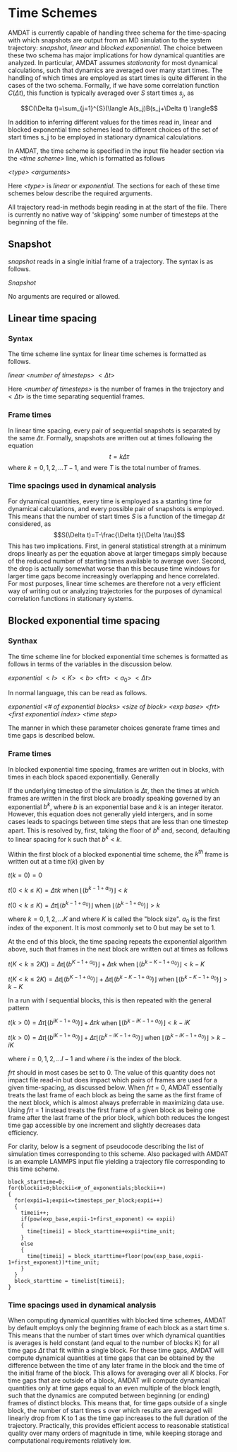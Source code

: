 <h1>Time Schemes</h1>

AMDAT is currently capable of handling three schema for the time-spacing with which snapshots are output from an MD simulation to the system trajectory: _snapshot_, _linear_ and _blocked exponential_. The choice between these two schema has major implications for how dynamical quantities are analyzed. In particular, AMDAT assumes _stationarity_ for most dynamical calculations, such that dynamics are averaged over many start times. The handling of which times are employed as start times is quite different in the cases of the two schema. Formally, if we have some correlation function $C(\Delta t)$, this function is typically averaged over $S$ start times $s_j$, as

$$C(\Delta t)=\sum_{j=1}^{S}(\langle A(s_j)B(s_j+\Delta t) \rangle$$

In addition to inferring different values for the times read in, linear and blocked exponential time schemes lead to different choices of the set of start times s_j to be employed in stationary dynamical calculations.

In AMDAT, the time scheme is specified in the input file header section via the _\<time scheme\>_ line, which is formatted as follows

_\<type\> \<arguments\>_

Here _\<type\>_ is _linear_ or _exponential_. The sections for each of these time schemes below describe the required arguments. 

All trajectory read-in methods begin reading in at the start of the file. There is currently no native way of 'skipping' some number of timesteps at the beginning of the file.

<h2>Snapshot</h2>

_snapshot_ reads in a single initial frame of a trajectory. The syntax is as follows.

_Snapshot_ 

No arguments are required or allowed.

<h2>Linear time spacing</h2>

<h3>Syntax</h3>

The time scheme line syntax for linear time schemes is formatted as follows.

_linear \<number of timesteps\>_ $<\Delta t>$

Here _\<number of timesteps\>_ is the number of frames in the trajectory and $<\Delta t>$ is the time separating sequential frames.

<h3>Frame times</h3>

In linear time spacing, every pair of sequential snapshots is separated by the same $\Delta \tau$. Formally, snapshots are written out at times following the equation
$$t=k\Delta \tau$$
where $k=0,1,2,...T-1$, and were $T$ is the total number of frames.

<h3>Time spacings used in dynamical analysis</h3>

For dynamical quantities, every time is employed as a starting time for dynamical calculations, and every possible pair of snapshots is employed. This means that the number of start times $S$ is a function of the timegap $\Delta t$ considered, as
$$S(\Delta t)=T-\frac{\Delta t}{\Delta \tau}$$
This has two implications. First, in general statistical strength at a minimum drops linearly as per the equation above at larger timegaps simply because of the reduced number of starting times available to average over. Second, the drop is actually somewhat worse than this because time windows for larger time gaps become increasingly overlapping and hence correlated. For most purposes, linear time schemes are therefore not a very efficient way of writing out or analyzing trajectories for the purposes of  dynamical correlation functions in stationary systems.

<h2>Blocked exponential time spacing</h2>

<h3>Synthax</h3>

The time scheme line for blocked exponential time schemes is formatted as follows in terms of the variables in the discussion below.

_exponential_ $< I >$ $< K >$ $< b >$ \<frt\> $< a_0 >$ $< \Delta t >$

In normal language, this can be read as follows.

_exponential \<# of exponential blocks\> \<size of block\> \<exp base\> \<frt\> \<first exponential index\> \<time step\>_

The manner in which these parameter choices generate frame times and time gaps is described below.

<h3>Frame times</h3>

In blocked exponential time spacing, frames are written out in blocks, with times in each block spaced exponentially. Generally 

If the underlying timestep of the simulation is $\Delta \tau$, then the times at which frames are written in the first block are broadly speaking governed by an exponential $b^k$, where $b$ is an exponential base and $k$ is an integer iterator. However, this equation does not generally yield intergers, and in some cases leads to spacings between time steps that are less than one timestep apart. This is resolved by, first, taking the floor of $b^k$ and, second, defaulting to linear spacing for k such that $b^k < k$.

Within the first block of a blocked exponential time scheme, the $k^{th}$ frame is written out at a time $t(k)$ given by

$t(k=0)=0$

$t(0 < k \leq K)=\Delta \tau k$ when $\left\lfloor{(b^{k-1+a_0})}\right\rfloor < k$

$t(0 < k \leq K)=\Delta \tau \left\lfloor{(b^{k-1+a_0})}\right\rfloor$ when $\left\lfloor{(b^{k-1+a_0})}\right\rfloor > k$

where $k=0,1,2,...K$ and where $K$ is called the "block size". $a_0$ is the first index of the exponent. It is most commonly set to 0 but may be set to 1.

At the end of this block, the time spacing repeats the exponential algorithm above, such that frames in the next block are written out at times as follows

$t(K < k \leq 2K))=\Delta \tau \left\lfloor{(b^{K-1+a_0})}\right\rfloor + \Delta \tau k$ when $\left\lfloor{(b^{k-K-1+a_0})}\right\rfloor < k - K$

$t(K < k \leq 2K)=\Delta \tau \left\lfloor{(b^{K-1+a_0})}\right\rfloor + \Delta \tau \left\lfloor{(b^{k-K-1+a_0})}\right\rfloor$ when $\left\lfloor{(b^{k-K-1+a_0})}\right\rfloor > k - K$

In a run with $I$ sequential blocks, this is then repeated with the general pattern

$t(k > 0)=\Delta \tau \left\lfloor{(b^{i K-1+a_0})}\right\rfloor + \Delta \tau k$ when $\left\lfloor{(b^{k-i K-1+a_0})}\right\rfloor < k-iK$

$t(k > 0)=\Delta \tau \left\lfloor{(b^{i K-1+a_0})}\right\rfloor + \Delta \tau \left\lfloor{(b^{k-i K-1+a_0})}\right\rfloor$ when $\left\lfloor{(b^{k-i K-1+a_0})}\right\rfloor > k-iK$

where $i = 0, 1, 2, ...I-1$ and where $i$ is the index of the block.



_frt_ should in most cases be set to 0. The value of this quantity does not impact file read-in but does impact which pairs of frames are used for a given time-spacing, as discussed below. When _frt_ = 0, AMDAT essentially treats the last frame of each block as being the same as the first frame of the next block, which is almost always preferrable in maximizing data use. Using _frt_ = 1 instead treats the first frame of a given block as being one frame after the last frame of the prior block, which both reduces the longest time gap accessible by one increment and slightly decreases data efficiency. 

For clarity, below is a segment of pseudocode describing the list of simulation times corresponding to this scheme. Also packaged with AMDAT is an example LAMMPS input file yielding a trajectory file corresponding to this time scheme.

    block_starttime=0;
    for(blockii=0;blockii<#_of_exponentials;blockii++)
    {
      for(expii=1;expii<=timesteps_per_block;expii++)
      {
        timeii++;
        if(pow(exp_base,expii-1+first_exponent) <= expii)
        {
          time[timeii] = block_starttime+expii*time_unit;
        }
        else
        {
          time[timeii] = block_starttime+floor(pow(exp_base,expii-1+first_exponent))*time_unit;
        }
      }
      block_starttime = timelist[timeii];
    }

<h3>Time spacings used in dynamical analysis</h3>

When computing dynamical quantities with blocked time schemes, AMDAT by default employs only the beginning frame of each block as a start time s. This means that the number of start times over which dynamical quantities is averages is held constant (and equal to the number of blocks K) for all time gaps $\Delta t$ that fit within a single block. For these time gaps, AMDAT will compute dynamical quantities at time gaps that can be obtained by the difference between the time of any later frame in the block and the time of the initial frame of the block. This allows for averaging over all $K$ blocks. For time gaps that are outside of a block, AMDAT will compute dynamical quantities only at time gaps equal to an even multiple of the block length, such that the dynamics are computed between beginning (or ending) frames of distinct blocks. This means that, for time gaps outside of a single block, the number of start times s over which results are averaged will linearly drop from K to 1 as the time gap increases to the full duration of the trajectory. Practically, this provides efficient access to reasonable statistical quality over many orders of magnitude in time, while keeping storage and computational requirements relatively low.
